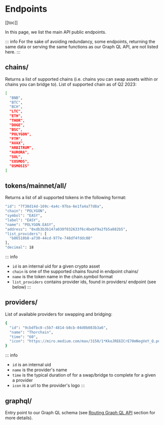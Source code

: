 # Endpoints

[[toc]]

In this page, we list the main API public endpoints.

::: info
For the sake of avoiding redundancy, some endpoints, returning the same data or serving the same functions as our Graph QL API, are not listed here.
:::

## chains/

Returns a list of supported chains (i.e. chains you can swap assets within or chains you can bridge to). List of supported chain as of Q2 2023:

```bash
[
  "BNB",
  "BTC",
  "BCH",
  "LTC",
  "ETH",
  "THOR",
  "DOGE",
  "BSC",
  "POLYGON",
  "FTM",
  "AVAX",
  "ARBITRUM",
  "AURORA",
  "SOL",
  "COSMOS",
  "OSMOSIS"
]
```

## tokens/mainnet/all/

Returns a list of all supported tokens in the following format:

```bash
"id": "7f38d14d-169c-4a4c-97ba-6e1fa4a77d8a",
"chain": "POLYGON",
"symbol": "EASY",
"label": "EASY",
"name": "POLYGON.EASY",
"address": "0xdb3b3b147a030f032633f6c4bebf9a2fb5a882b5",
"list_providers": [
  "b86510b8-a730-44cd-977e-748df4fddc08"
],
"decimal": 18
```

::: info

- `id` is an internal uid for a given crypto asset
- `chain` is one of the supported chains found in endpoint chains/
- `name` is the token name in the chain.symbol format
- `list_providers` contains provider ids, found in providers/ endpoint (see below)
  :::

## providers/

List of available providers for swapping and bridging:

```bash
{
  "id": "9cbdfbc0-c5b7-4814-b8cb-04d0b083b3a6",
  "name": "Thorchain",
  "time": "60",
  "icon": "https://miro.medium.com/max/3150/1*KkoJRE6ICrE70mNegVeY_Q.png"
}
```

::: info

- `id` is an internal uid
- `name` is the provider's name
- `time` is the typical duration of for a swap/bridge to complete for a given a provider
- `icon` is a url to the provider's logo
  :::

## graphql/

Entry point to our Graph QL schema (see [Routing Graph QL API](./routing-graph-ql-api) section for more details).
